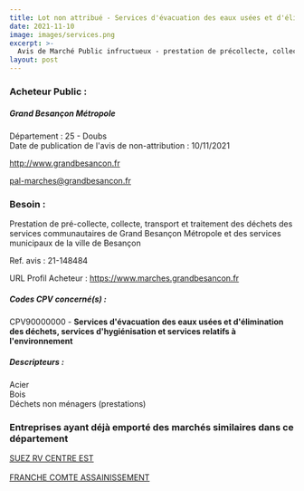 ```yaml
---
title: Lot non attribué - Services d'évacuation des eaux usées et d'élimination des déchets, services d'hygiénisation et services relatifs à l'environnement
date: 2021-11-10
image: images/services.png
excerpt: >-
  Avis de Marché Public infructueux - prestation de précollecte, collecte, transport et traitement des déchets des services communautaires de grand besancon metropole et des services municipaux de la ville de besancon
layout: post
---
```


### Acheteur Public :
##### Grand Besançon Métropole
Département : 25 - Doubs<br/>
Date de publication de l'avis de non-attribution : 10/11/2021


http://www.grandbesancon.fr

pal-marches@grandbesancon.fr


### Besoin :

Prestation de pré-collecte, collecte, transport et traitement des déchets des services communautaires de Grand Besançon Métropole et des services municipaux de la ville de Besançon

Ref. avis : 21-148484

URL Profil Acheteur : https://www.marches.grandbesancon.fr

##### Codes CPV concerné(s) :
CPV90000000 - **Services d'évacuation des eaux usées et d'élimination des déchets, services d'hygiénisation et services relatifs à l'environnement** <br/>

##### Descripteurs :
Acier <br/>
Bois <br/>
Déchets non ménagers (prestations) <br/>

### Entreprises ayant déjà emporté des marchés similaires dans ce département
<a href="/entreprise-549/siren-343488508">SUEZ RV CENTRE EST</a><br/><br/>
<a href="/entreprise-573/siren-712821172">FRANCHE COMTE ASSAINISSEMENT</a><br/><br/>

